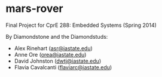 # mars-rover #

Final Project for CprE 288: Embedded Systems (Spring 2014)

By Diamondstone and the Diamondstuds:

- Alex Rinehart (asr@iastate.edu)
- Anne Ore (orea@iastate.edu)
- David Johnston (dwtj@iastate.edu)
- Flavia Cavalcanti (flaviarc@iastate.edu)

